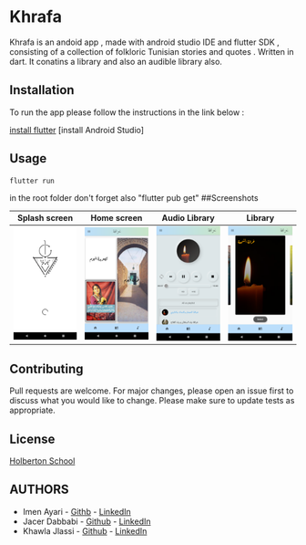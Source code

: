 # Khrafa

Khrafa is an andoid app , made with android studio IDE and flutter SDK , consisting of a collection of folkloric Tunisian stories and quotes .
Written in dart.
It conatins  a library and also an audible library also.

## Installation

To run the app please follow the instructions in the link below :

[install flutter](https://flutter.dev/docs/get-started/install/windows)
[install Android Studio]
## Usage

```
flutter run
```
in the root folder 
don't forget also "flutter pub get"
##Screenshots

| Splash screen      | Home screen      | Audio Library      | Library      |
|------------|-------------|------------|-------------|
| ![Splashscreen](https://github.com/jaycer95/Khrafa/blob/main/Screenshots/Screenshot_1604018569.png)      | ![Splashscreen](https://github.com/jaycer95/Khrafa/blob/main/Screenshots/Screenshot_1604017648.png)      | ![Splashscreen](https://github.com/jaycer95/Khrafa/blob/main/Screenshots/Screenshot_1604007113.png)      | ![Splashscreen](https://github.com/jaycer95/Khrafa/blob/main/Screenshots/Screenshot_1604007061.png)      |

## Contributing
Pull requests are welcome. For major changes, please open an issue first to discuss what you would like to change.
Please make sure to update tests as appropriate.

## License
[Holberton School](https://www.holbertonschool.com/)


## AUTHORS
* Imen Ayari - [Githb](https://github.com/Immaannn2222)
             - [LinkedIn](https://www.linkedin.com/in/imen-ayari1-77312a1a2/)
* Jacer Dabbabi - [Github](https://github.com/jaycer95)
             - [LinkedIn](https://www.linkedin.com/in/jacer-dabbabi-a1519a1a1/)
* Khawla Jlassi - [Github](https://github.com/jlassi1)
             - [LinkedIn](https://www.linkedin.com/in/khawla-jlassi-11941019a/)

